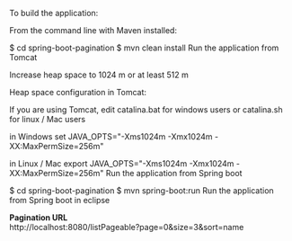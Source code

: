 To build the application:

From the command line with Maven installed:

$ cd spring-boot-pagination 
$ mvn clean install
Run the application from Tomcat

Increase heap space to 1024 m or at least 512 m

Heap space configuration in Tomcat:

If you are using Tomcat, edit catalina.bat for windows users or catalina.sh for linux / Mac users

in Windows
set JAVA_OPTS="-Xms1024m -Xmx1024m -XX:MaxPermSize=256m" 

in Linux / Mac
export JAVA_OPTS="-Xms1024m -Xmx1024m -XX:MaxPermSize=256m" 
Run the application from Spring boot

   $ cd spring-boot-pagination
   $ mvn spring-boot:run
Run the application from Spring boot in eclipse

<b>Pagination URL </b> <br/>
http://localhost:8080/listPageable?page=0&size=3&sort=name

